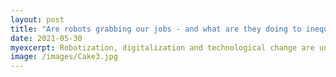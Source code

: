 ```yaml
---
layout: post
title: "Are robots grabbing our jobs - and what are they doing to inequality?"
date: 2021-05-30
myexcerpt: Robotization, digitalization and technological change are unstoppable by now. It is still unclear how these technological improvements will affect labor markets, and especially the poor. Are they a potential to reduce inequality - or a threat further exacerbating already existing gaps?  
image: /images/Cake3.jpg
---
```

